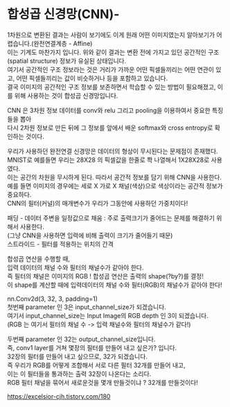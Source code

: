 # 합성곱 신경망(CNN)-
1차원으로 변환된 결과는 사람이 보기에도 이게 원래 어떤 이미지였는지 알아보기가 어렵습니다.(완전연결계층 - Affine)\
 이는 기계도 마찬가지 입니다. 위와 같이 결과는 변환 전에 가지고 있던 공간적인 구조(spatial structure) 정보가 유실된 상태입니다. \
여기서 공간적인 구조 정보라는 것은 거리가 가까운 어떤 픽셀들끼리는 어떤 연관이 있고, 어떤 픽셀들끼리는 값이 비슷하거나 등을 포함하고 있습니다.\
 결국 이미지의 공간적인 구조 정보를 보존하면서 학습할 수 있는 방법이 필요해졌고, 이를 위해 사용하는 것이 합성곱 신경망입니다.

CNN 은 3차원 정보 데이터를 conv와 relu 그리고 pooling을 이용하여서 중요한 특징들을 뽑아\
다시 2차원 정보로 만든 뒤에 그 정보를 앞에서 배운 softmax와 cross entropy로 확인하는 것이다.

우리가 사용하던 완전연결 신경망은 데이터의 형상이 무시된다는 문제점이 존재했다.\
MNIST로 예를들면 우리는 28X28 의 픽셀값을 한줄로 쫙 나열해서 1X28X28로 사용였다.\
이는 공간의 차원을 무시하게 된다. 따라서 공간적 정보를 담기 위해 CNN을 사용한다.\
예를 들면 이미지의 경우에는 세로 X 가로 X 채널(색상)으로 색상이라는 공간적 정보가 중요하다.\
CNN의 필터(커널)의 매개변수가 우리가 그동안에 사용하던 가중치이다!

패딩 - 데이터 주변을 일정값으로 채움 : 주로 출력크기가 줄어드는 문제를 해결하기 위해서 사용한다.\
(그냥 CNN을 사용하면 입력에 비해 출력이 크기가 줄어들기 때문)\
스트라이드 - 필터를 적용하는 위치의 간격

 합성곱 연산을 수행할 때, \
입력 데이터의 채널 수와 필터의 채널수가 같아야 한다.\
즉 필터의 채널은 이미지의 RGB ! 합성곱 연산은 출력의 shape(?by?)를 결정!\
이 shape를 계산할 때에 입력데이터의 채널 수와 필터(RGB)의 채널수가 같아야 한다!

nn.Conv2d(3, 32, 3, padding=1)\
첫번째 parameter 인 3은 input_channel_size가 되겠습니다. \
여기서 input_channel_size는 Input Image의 RGB depth 인 3이 되겠습니다.\
(RGB 는 여기서 필터의 채널 수 -> 입력 채널수와 필터의 채널수가 같다!)

두번째 parameter 인 32는 output_channel_size입니다. \
즉, conv1 layer를 거쳐 몇장의 필터를 만들어 내고 싶은가? 입니다. \
32장의 필터를 만들어 내고 싶으므로, 32가 되겠습니다.\
즉 우리가 RGB를 어떻게 조합해서 서로 다른 필터 32개를 만들어 내고,\
이는 이 필터들을 통과하는 출력 32장이 나온다는 소리다.\
RGB 필터 채널을 묶어서 새로운것을 몇개 만들것이냐 ? 32개를 만들것이다!


https://excelsior-cjh.tistory.com/180
